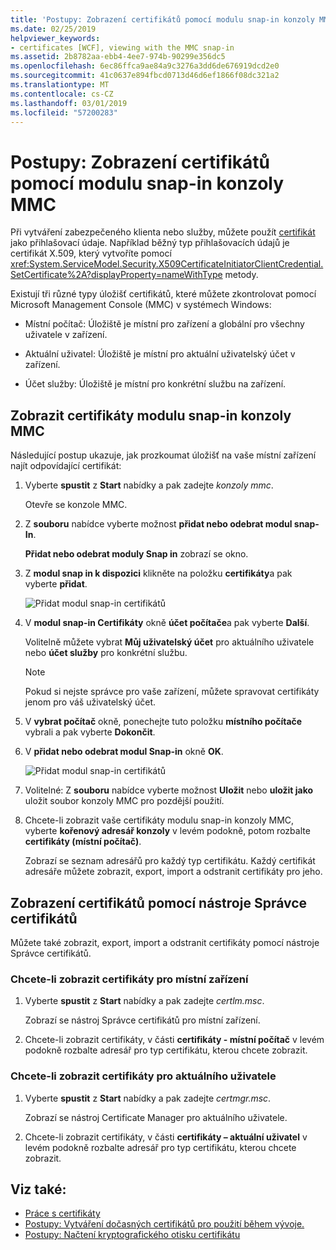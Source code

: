 ```yaml
---
title: 'Postupy: Zobrazení certifikátů pomocí modulu snap-in konzoly MMC'
ms.date: 02/25/2019
helpviewer_keywords:
- certificates [WCF], viewing with the MMC snap-in
ms.assetid: 2b8782aa-ebb4-4ee7-974b-90299e356dc5
ms.openlocfilehash: 6ec86ffca9ae84a9c3276a3dd6de676919dcd2e0
ms.sourcegitcommit: 41c0637e894fbcd0713d46d6ef1866f08dc321a2
ms.translationtype: MT
ms.contentlocale: cs-CZ
ms.lasthandoff: 03/01/2019
ms.locfileid: "57200283"
---
```

# <a name="how-to-view-certificates-with-the-mmc-snap-in"></a>Postupy: Zobrazení certifikátů pomocí modulu snap-in konzoly MMC
Při vytváření zabezpečeného klienta nebo služby, můžete použít [certifikát](working-with-certificates.md) jako přihlašovací údaje. Například běžný typ přihlašovacích údajů je certifikát X.509, který vytvoříte pomocí <xref:System.ServiceModel.Security.X509CertificateInitiatorClientCredential.SetCertificate%2A?displayProperty=nameWithType> metody. 

Existují tři různé typy úložišť certifikátů, které můžete zkontrolovat pomocí Microsoft Management Console (MMC) v systémech Windows:

- Místní počítač: Úložiště je místní pro zařízení a globální pro všechny uživatele v zařízení.

- Aktuální uživatel: Úložiště je místní pro aktuální uživatelský účet v zařízení.

- Účet služby: Úložiště je místní pro konkrétní službu na zařízení.

  
## <a name="view-certificates-in-the-mmc-snap-in"></a>Zobrazit certifikáty modulu snap-in konzoly MMC 

Následující postup ukazuje, jak prozkoumat úložišť na vaše místní zařízení najít odpovídající certifikát: 
  
1. Vyberte **spustit** z **Start** nabídky a pak zadejte *konzoly mmc*. 

    Otevře se konzole MMC. 
  
2. Z **souboru** nabídce vyberte možnost **přidat nebo odebrat modul snap-In**. 
    
    **Přidat nebo odebrat moduly Snap in** zobrazí se okno.
  
3. Z **modul snap in k dispozici** klikněte na položku **certifikáty**a pak vyberte **přidat**.  

    ![Přidat modul snap-in certifikátů](./media/mmc-add-certificate-snap-in.png)
  
4. V **modul snap-in Certifikáty** okně **účet počítače**a pak vyberte **Další**. 
  
    Volitelně můžete vybrat **Můj uživatelský účet** pro aktuálního uživatele nebo **účet služby** pro konkrétní službu. 

    > [!NOTE]
    > Pokud si nejste správce pro vaše zařízení, můžete spravovat certifikáty jenom pro váš uživatelský účet.
  
5. V **vybrat počítač** okně, ponechejte tuto položku **místního počítače** vybrali a pak vyberte **Dokončit**.  
  
6. V **přidat nebo odebrat modul Snap-in** okně **OK**.  
  
    ![Přidat modul snap-in certifikátů](./media/mmc-certificate-snap-in-selected.png)

7. Volitelné: Z **souboru** nabídce vyberte možnost **Uložit** nebo **uložit jako** uložit soubor konzoly MMC pro pozdější použití.  

8. Chcete-li zobrazit vaše certifikáty modulu snap-in konzoly MMC, vyberte **kořenový adresář konzoly** v levém podokně, potom rozbalte **certifikáty (místní počítač)**.

    Zobrazí se seznam adresářů pro každý typ certifikátu. Každý certifikát adresáře můžete zobrazit, export, import a odstranit certifikáty pro jeho.
  

## <a name="view-certificates-with-the-certificate-manager-tool"></a>Zobrazení certifikátů pomocí nástroje Správce certifikátů

Můžete také zobrazit, export, import a odstranit certifikáty pomocí nástroje Správce certifikátů.

### <a name="to-view-certificates-for-the-local-device"></a>Chcete-li zobrazit certifikáty pro místní zařízení

1. Vyberte **spustit** z **Start** nabídky a pak zadejte *certlm.msc*. 

    Zobrazí se nástroj Správce certifikátů pro místní zařízení. 
  
2. Chcete-li zobrazit certifikáty, v části **certifikáty - místní počítač** v levém podokně rozbalte adresář pro typ certifikátu, kterou chcete zobrazit.

### <a name="to-view-certificates-for-the-current-user"></a>Chcete-li zobrazit certifikáty pro aktuálního uživatele

1. Vyberte **spustit** z **Start** nabídky a pak zadejte *certmgr.msc*. 

    Zobrazí se nástroj Certificate Manager pro aktuálního uživatele. 
  
2. Chcete-li zobrazit certifikáty, v části **certifikáty – aktuální uživatel** v levém podokně rozbalte adresář pro typ certifikátu, kterou chcete zobrazit.

  
## <a name="see-also"></a>Viz také:
- [Práce s certifikáty](working-with-certificates.md)
- [Postupy: Vytváření dočasných certifikátů pro použití během vývoje.](how-to-create-temporary-certificates-for-use-during-development.md)
- [Postupy: Načtení kryptografického otisku certifikátu](how-to-retrieve-the-thumbprint-of-a-certificate.md)

